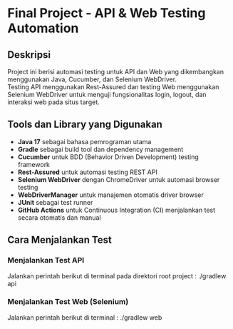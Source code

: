 # Final Project - API & Web Testing Automation

## Deskripsi
Project ini berisi automasi testing untuk API dan Web yang dikembangkan menggunakan Java, Cucumber, dan Selenium WebDriver.  
Testing API menggunakan Rest-Assured dan testing Web menggunakan Selenium WebDriver untuk menguji fungsionalitas login, logout, dan interaksi web pada situs target.

## Tools dan Library yang Digunakan

- **Java 17** sebagai bahasa pemrograman utama
- **Gradle** sebagai build tool dan dependency management
- **Cucumber** untuk BDD (Behavior Driven Development) testing framework
- **Rest-Assured** untuk automasi testing REST API
- **Selenium WebDriver** dengan ChromeDriver untuk automasi browser testing
- **WebDriverManager** untuk manajemen otomatis driver browser
- **JUnit** sebagai test runner
- **GitHub Actions** untuk Continuous Integration (CI) menjalankan test secara otomatis dan manual

## Cara Menjalankan Test

### Menjalankan Test API
Jalankan perintah berikut di terminal pada direktori root project : ./gradlew api

### Menjalankan Test Web (Selenium)
Jalankan perintah berikut di terminal : ./gradlew web
